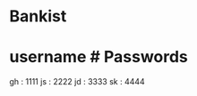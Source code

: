 # Bankist
# username     # Passwords
gh         :  1111
js         :  2222
jd         :  3333
sk         :  4444
